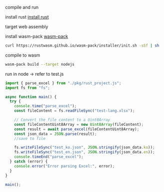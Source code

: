compile and run

install rust
[install rust](https://www.rust-lang.org/tools/install)

target web assembly

install wasm-pack
[wasm-pack](https://rustwasm.github.io/wasm-pack/installer/)

```bash
curl https://rustwasm.github.io/wasm-pack/installer/init.sh -sSf | sh
```

compile to wasm

```bash
wasm-pack build --target nodejs
```

run in node -> refer to test.js

```js
import { parse_excel } from "./pkg/rust_project.js";
import fs from "fs";

async function main() {
  try {
    console.time("parse_excel");
    const fileContent = fs.readFileSync("test-lang.xlsx");

    // Convert the file content to a Uint8Array
    const fileContentUint8Array = new Uint8Array(fileContent);
    const result = await parse_excel(fileContentUint8Array);
    const json_data = JSON.parse(result);
    //save to file

    fs.writeFileSync("test_ko.json", JSON.stringify(json_data.ko));
    fs.writeFileSync("test_en.json", JSON.stringify(json_data.en));
    console.timeEnd("parse_excel");
  } catch (error) {
    console.error("Error parsing Excel:", error);
  }
}

main();
```

